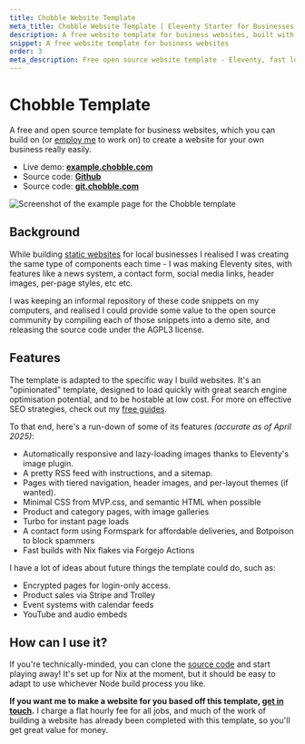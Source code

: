 ```yaml
---
title: Chobble Website Template
meta_title: Chobble Website Template | Eleventy Starter for Businesses | Prestwich, Manchester
description: A free website template for business websites, built with Eleventy, Nix, Formspring and more
snippet: A free website template for business websites
order: 3
meta_description: Free open source website template - Eleventy, fast loading, SEO ready - clone it yourself or hire me to build on it - Manchester web developer
---
```


# Chobble Template

A free and open source template for business websites, which you can build on (or [employ me](/contact/) to work on) to create a website for your own business really easily.

- Live demo: **[example.chobble.com](https://example.chobble.com)**
- Source code: **[Github](https://github.com/chobble-mirror/chobble-template/)**
- Source code: **[git.chobble.com](https://git.chobble.com/chobble/chobble-template/)**

![Screenshot of the example page for the Chobble template](/assets/examples/template.png)

## Background

While building [static websites](/services/static-websites/) for local businesses I realised I was creating the same type of components each time - I was making Eleventy sites, with features like a news system, a contact form, social media links, header images, per-page styles, etc etc.

I was keeping an informal repository of these code snippets on my computers, and realised I could provide some value to the open source community by compiling each of those snippets into a demo site, and releasing the source code under the AGPL3 license.

## Features

The template is adapted to the specific way I build websites. It's an "opinionated" template, designed to load quickly with great search engine optimisation potential, and to be hostable at low cost. For more on effective SEO strategies, check out my [free guides](/guides/).

To that end, here's a run-down of some of its features _(accurate as of April 2025)_:

- Automatically responsive and lazy-loading images thanks to Eleventy's image plugin.
- A pretty RSS feed with instructions, and a sitemap.
- Pages with tiered navigation, header images, and per-layout themes (if wanted).
- Minimal CSS from MVP.css, and semantic HTML when possible
- Product and category pages, with image galleries
- Turbo for instant page loads
- A contact form using Formspark for affordable deliveries, and Botpoison to block spammers
- Fast builds with Nix flakes via Forgejo Actions

I have a lot of ideas about future things the template could do, such as:

- Encrypted pages for login-only access.
- Product sales via Stripe and Trolley
- Event systems with calendar feeds
- YouTube and audio embeds

## How can I use it?

If you're technically-minded, you can clone the [source code](https://github.com/chobbledotcom/chobble-template/) and start playing away! It's set up for Nix at the moment, but it should be easy to adapt to use whichever Node build process you like.

**If you want me to make a website for you based off this template, [get in touch](/contact/).** I charge a flat hourly fee for all jobs, and much of the work of building a website has already been completed with this template, so you'll get great value for money.
